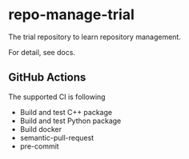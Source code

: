 # repo-manage-trial

The trial repository to learn repository management.

For detail, see docs.

## GitHub Actions

The supported CI is following

- Build and test C++ package
- Build and test Python package
- Build docker
- semantic-pull-request
- pre-commit